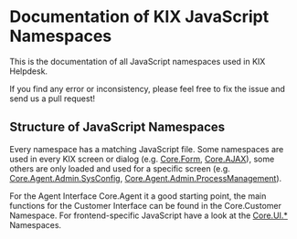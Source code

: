 # Documentation of KIX JavaScript Namespaces

This is the documentation of all JavaScript namespaces used in KIX Helpdesk.

If you find any error or inconsistency, please feel free to fix the issue and send us a pull request!

## Structure of JavaScript Namespaces

Every namespace has a matching JavaScript file. Some namespaces are used in every KIX screen or dialog
(e.g. [Core.Form](Core.Form.html), [Core.AJAX](Core.AJAX.html)), some others are only loaded and used for a specific screen
(e.g. [Core.Agent.Admin.SysConfig](Core.Agent.Admin.SysConfig.html), [Core.Agent.Admin.ProcessManagement](Core.Agent.Admin.ProcessManagement.html)).

For the Agent Interface Core.Agent it a good starting point, the main functions for the Customer Interface can be found in
the Core.Customer Namespace. For frontend-specific JavaScript have a look at the [Core.UI.*](Core.UI.html) Namespaces.